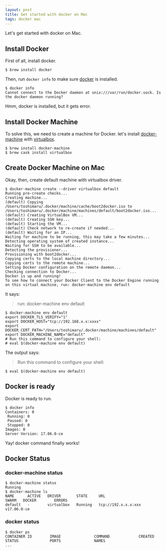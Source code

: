 ```yaml
---
layout: post
title: Get started with docker on Mac
tags: docker mac
---
```


Let's get started with docker on Mac.

## Install Docker

First of all, install docker.

```
$ brew install docker
```

Then, run `docker info` to make sure [docker](https://docs.docker.com/) is installed.

```console
$ docker info
Cannot connect to the Docker daemon at unix:///var/run/docker.sock. Is the docker daemon running?
```

Hmm, docker is installed, but it gets error.

## Install Docker Machine

To solve this, we need to create a machine for Docker. let's install [docker-machine](https://docs.docker.com/machine/) with [virtualbox](https://www.virtualbox.org/).

```
$ brew install docker-machine
$ brew cask install virtualbox
```

## Create Docker Machine on Mac

Okay, then, create default machine with virtualbox driver.

```console
$ docker-machine create --driver virtualbox default
Running pre-create checks...
Creating machine...
(default) Copying /Users/toshimaru/.docker/machine/cache/boot2docker.iso to /Users/toshimaru/.docker/machine/machines/default/boot2docker.iso...
(default) Creating VirtualBox VM...
(default) Creating SSH key...
(default) Starting the VM...
(default) Check network to re-create if needed...
(default) Waiting for an IP...
Waiting for machine to be running, this may take a few minutes...
Detecting operating system of created instance...
Waiting for SSH to be available...
Detecting the provisioner...
Provisioning with boot2docker...
Copying certs to the local machine directory...
Copying certs to the remote machine...
Setting Docker configuration on the remote daemon...
Checking connection to Docker...
Docker is up and running!
To see how to connect your Docker Client to the Docker Engine running on this virtual machine, run: docker-machine env default
```

It says:

> run: docker-machine env default

```console
$ docker-machine env default
export DOCKER_TLS_VERIFY="1"
export DOCKER_HOST="tcp://192.168.x.x:xxxx"
export DOCKER_CERT_PATH="/Users/toshimaru/.docker/machine/machines/default"
export DOCKER_MACHINE_NAME="default"
# Run this command to configure your shell:
# eval $(docker-machine env default)
```

The output says:

> Run this command to configure your shell:

```
$ eval $(docker-machine env default)
```

## Docker is ready

Docker is ready to run.

```
$ docker info
Containers: 0
 Running: 0
 Paused: 0
 Stopped: 0
Images: 0
Server Version: 17.06.0-ce
```

Yay! docker command finally works!

## Docker Status

### docker-machine status

```console
$ docker-machine status
Running
$ docker-machine ls
NAME      ACTIVE   DRIVER       STATE     URL                         SWARM   DOCKER        ERRORS
default   -        virtualbox   Running   tcp://192.x.x.x:xxx           v17.06.0-ce
```

### docker status

```console
$ docker ps
CONTAINER ID        IMAGE               COMMAND             CREATED             STATUS              PORTS               NAMES
...
```
